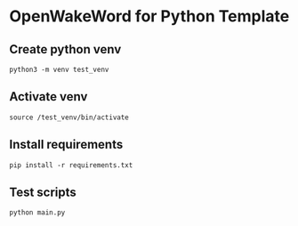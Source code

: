# OpenWakeWord for Python Template

## Create python venv
```
python3 -m venv test_venv
```

## Activate venv
```
source /test_venv/bin/activate
```

## Install requirements
```
pip install -r requirements.txt
```

## Test scripts
```
python main.py
```
